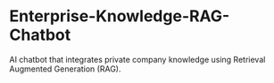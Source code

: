 # Enterprise-Knowledge-RAG-Chatbot
AI chatbot that integrates private company knowledge using Retrieval Augmented Generation (RAG).
